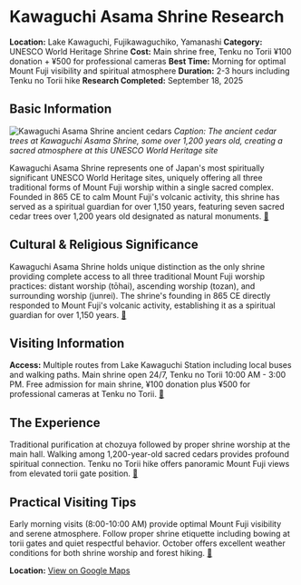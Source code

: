 # Kawaguchi Asama Shrine Research

**Location:** Lake Kawaguchi, Fujikawaguchiko, Yamanashi
**Category:** UNESCO World Heritage Shrine
**Cost:** Main shrine free, Tenku no Torii ¥100 donation + ¥500 for professional cameras
**Best Time:** Morning for optimal Mount Fuji visibility and spiritual atmosphere
**Duration:** 2-3 hours including Tenku no Torii hike
**Research Completed:** September 18, 2025

## Basic Information

![Kawaguchi Asama Shrine ancient cedars](https://upload.wikimedia.org/wikipedia/commons/8/8b/Kawaguchi-asama-jinja_sugi_%282%2C3%29.JPG)
*Caption: The ancient cedar trees at Kawaguchi Asama Shrine, some over 1,200 years old, creating a sacred atmosphere at this UNESCO World Heritage site*

Kawaguchi Asama Shrine represents one of Japan's most spiritually significant UNESCO World Heritage sites, uniquely offering all three traditional forms of Mount Fuji worship within a single sacred complex. Founded in 865 CE to calm Mount Fuji's volcanic activity, this shrine has served as a spiritual guardian for over 1,150 years, featuring seven sacred cedar trees over 1,200 years old designated as natural monuments. [🔗](https://www.yamanashi-kankou.jp/english/explore-by-area/fujisan-fujigoko/kawaguchiko-asama-shrine.html)

## Cultural & Religious Significance

Kawaguchi Asama Shrine holds unique distinction as the only shrine providing complete access to all three traditional Mount Fuji worship practices: distant worship (tōhai), ascending worship (tozan), and surrounding worship (junrei). The shrine's founding in 865 CE directly responded to Mount Fuji's volcanic activity, establishing it as a spiritual guardian for over 1,150 years. [🔗](https://whc.unesco.org/en/list/1418/)

## Visiting Information

**Access:** Multiple routes from Lake Kawaguchi Station including local buses and walking paths. Main shrine open 24/7, Tenku no Torii 10:00 AM - 3:00 PM. Free admission for main shrine, ¥100 donation plus ¥500 for professional cameras at Tenku no Torii. [🔗](https://www.mount-fuji-hotels.com/kawaguchi-asama-shrine/)

## The Experience

Traditional purification at chozuya followed by proper shrine worship at the main hall. Walking among 1,200-year-old sacred cedars provides profound spiritual connection. Tenku no Torii hike offers panoramic Mount Fuji views from elevated torii gate position. [🔗](https://en.japantravel.com/yamanashi/kawaguchi-asama-shrine/33766)

## Practical Visiting Tips

Early morning visits (8:00-10:00 AM) provide optimal Mount Fuji visibility and serene atmosphere. Follow proper shrine etiquette including bowing at torii gates and quiet respectful behavior. October offers excellent weather conditions for both shrine worship and forest hiking. [🔗](https://www.yamanashi-kankou.jp/english/)

**Location:** [View on Google Maps](https://maps.google.com/maps?q=35.5310694,138.7749967)